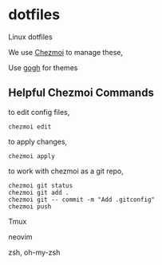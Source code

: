 # dotfiles

Linux dotfiles


We use [Chezmoi](https://www.chezmoi.io/) to manage these, 

Use [gogh](https://github.com/Gogh-Co/Gogh) for themes

## Helpful Chezmoi Commands

to edit config files, 

```
chezmoi edit
```

to apply changes,

```
chezmoi apply
```

to work with chezmoi as a git repo,

```
chezmoi git status
chezmoi git add .
chezmoi git -- commit -m "Add .gitconfig"
chezmoi push
```


Tmux

neovim

zsh, oh-my-zsh
